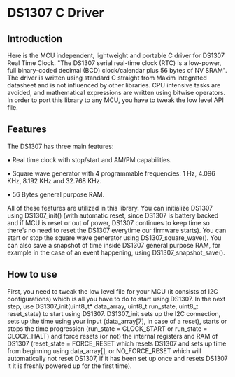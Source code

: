 # DS1307 C Driver
## Introduction
Here is the MCU independent, lightweight and portable C driver for DS1307 Real Time Clock. "The DS1307 serial real-time clock (RTC) is a low-power, full binary-coded decimal (BCD) clock/calendar plus 56 bytes of NV SRAM". The driver is written using standard C straight from Maxim Integrated datasheet and is not influenced by other libraries. CPU intensive tasks are avoided, and mathematical expressions are written using bitwise operators. In order to port this library to any MCU, you have to tweak the low level API file.

## Features
The DS1307 has three main features:

•	Real time clock with stop/start and AM/PM capabilities.

•	Square wave generator with 4 programmable frequencies: 1 Hz, 4.096 KHz, 8.192 KHz and 32.768 KHz.

•	56 Bytes general purpose RAM.

All of these features are utilized in this library. You can initialize DS1307 using DS1307_init() (with automatic reset, since DS1307 is battery backed and if MCU is reset or out of power, DS1307 continues to keep time so there’s no need to reset the DS1307 everytime our firmware starts). You can start or stop the square wave generator using DS1307_square_wave(). You can also save a snapshot of time inside DS1307 general purpose RAM, for example in the case of an event happening, using DS1307_snapshot_save().

## How to use
First, you need to tweak the low level file for your MCU (it consists of I2C configurations) which is all you have to do to start using DS1307. In the next step, use DS1307_init(uint8_t* data_array, uint8_t run_state, uint8_t reset_state) to start using DS1307. DS1307_init sets up the I2C connection, sets up the time using your input (data_array[7], in case of a reset), starts or stops the time progression (run_state = CLOCK_START or run_state = CLOCK_HALT) and force resets (or not) the internal registers and RAM of DS1307 (reset_state = FORCE_RESET which resets DS1307 and sets up time from beginning using data_array[], or NO_FORCE_RESET which will automatically not reset DS1307, if it has been set up once and resets DS1307 it it is freshly powered up for the first time).

